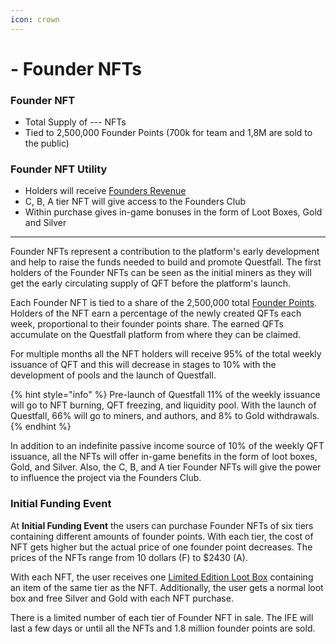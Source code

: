 ```yaml
---
icon: crown
---
```


# - Founder NFTs

### Founder NFT 

* Total Supply of --- NFTs
* Tied to 2,500,000 Founder Points (700k for team and 1,8M are sold to the public)

### Founder NFT Utility

* Holders will receive [Founders Revenue](../infrastructure/founders-revenue.md)
* C, B, A tier NFT will give access to the Founders Club
* Within purchase gives in-game bonuses in the form of Loot Boxes, Gold and Silver


***

Founder NFTs represent a contribution to the platform's early development and help to raise the funds needed to build and promote Questfall. The first holders of the Founder NFTs can be seen as the initial miners as they will get the early circulating supply of QFT before the platform's launch.

Each Founder NFT is tied to a share of the 2,500,000 total [Founder Points](../infrastructure/founders-revenue.md). Holders of the NFT earn a percentage of the newly created QFTs each week, proportional to their founder points share. The earned QFTs accumulate on the Questfall platform from where they can be claimed.

For multiple months all the NFT holders will receive 95% of the total weekly issuance of QFT and this will decrease in stages to 10% with the development of pools and the launch of Questfall.

{% hint style="info" %}
Pre-launch of Questfall 11% of the weekly issuance will go to NFT burning, QFT freezing, and liquidity pool. With the launch of Questfall, 66% will go to miners, and authors, and 8% to Gold withdrawals.
{% endhint %}

In addition to an indefinite passive income source of 10% of the weekly QFT issuance, all the NFTs will offer in-game benefits in the form of loot boxes, Gold, and Silver. Also, the C, B, and A tier Founder NFTs will give the power to influence the project via the Founders Club. 

### Initial Funding Event

At **Initial Funding Event** the users can purchase Founder NFTs of six tiers containing different amounts of founder points. With each tier, the cost of NFT gets higher but the actual price of one founder point decreases. The prices of the NFTs range from 10 dollars (F) to $2430 (A). 

With each NFT, the user receives one [Limited Edition Loot Box](../assets/limited%20edition%20loot%20boxes.md) containing an item of the same tier as the NFT. Additionally, the user gets a normal loot box and free Silver and Gold with each NFT purchase.

There is a limited number of each tier of Founder NFT in sale. The IFE will last a few days or until all the NFTs and 1.8 million founder points are sold.

